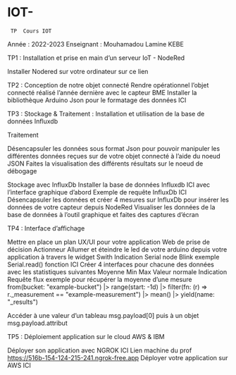 # IOT-
		   
     
     TP  Cours IOT
Année : 2022-2023
Enseignant : Mouhamadou Lamine KEBE 

TP1 : Installation et prise en main d’un serveur IoT - NodeRed

Installer Nodered sur votre ordinateur sur ce lien 





TP2 : Conception de notre objet connecté 
Rendre opérationnel l’objet connecté réalisé l’année dernière avec le capteur BME 
Installer la bibliothèque Arduino Json pour le formatage des données ICI



TP3 : Stockage & Traitement : Installation et utilisation de la base de données Influxdb 

Traitement 


Désencapsuler les données sous format Json pour pouvoir manipuler les différentes données reçues sur de votre objet connecté à l’aide du noeud JSON
Faites la visualisation des différents résultats sur le noeud de débogage 


Stockage avec InfluxDb
Installer la base de données Influxdb ICI avec l’interface graphique d’abord
Exemple de requête InfluxDb ICI 
Désencapsuler les données et créer 4 mesures sur InfluxDb pour insérer les données de votre capteur depuis NodeRed
Visualiser les données de la base de données à l’outil graphique et faites des captures d’écran




TP4 : Interface d’affichage 
               
Mettre en place un plan UX/UI pour votre application Web de prise de décision 
Actionneur
Allumer et éteindre le led de votre arduino depuis votre application à travers le widget Swith
Indication
Serial node
Blink exemple 
Serial.read() fonction ICI
Créer 4 interfaces pour chacune des données avec les statistiques suivantes 
Moyenne
Min
Max 
Valeur normale
Indication
Requête flux exemple pour récupérer la moyenne d’une mesure 
from(bucket: "example-bucket")
    |> range(start: -1d)
    |> filter(fn: (r) => r._measurement == "example-measurement")
    |> mean()
    |> yield(name: "_results")

Accéder à une valeur d’un tableau msg.payload[0]
puis à un objet msg.payload.attribut

TP5 : Déploiement application sur le cloud AWS & IBM

Déployer son application avec NGROK ICI
Lien machine du prof https://516b-154-124-215-241.ngrok-free.app
Déployer votre application sur AWS ICI
